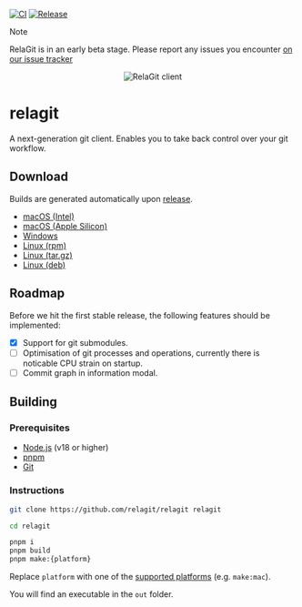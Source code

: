 [![CI](https://github.com/relagit/relagit/actions/workflows/ci.yml/badge.svg)](https://github.com/relagit/relagit/actions/workflows/ci.yml)
[![Release](https://github.com/relagit/relagit/actions/workflows/release.yml/badge.svg)](https://github.com/relagit/relagit/actions/workflows/release.yml)

> [!NOTE]
> RelaGit is in an early beta stage. Please report any issues you encounter [on our issue tracker](https://github.com/relagit/relagit/issues/new)

<div align="center">
	<picture>
	  <source media="(prefers-color-scheme: dark)" srcset="https://rela.dev/assets/projects/client-dark.png">
	  <source media="(prefers-color-scheme: light)" srcset="https://rela.dev/assets/projects/client-light.png">
	  <img alt="RelaGit client" src="https://rela.dev/assets/projects/client-dark.png#">
	</picture>
</div>

# relagit

A next-generation git client. Enables you to take back control over your git workflow.

## Download

Builds are generated automatically upon [release](https://github.com/relagit/relagit/releases).

-   [macOS (Intel)](https://github.com/relagit/relagit/releases/latest/download/RelaGit-mac-x64.dmg)
-   [macOS (Apple Silicon)](https://github.com/relagit/relagit/releases/latest/download/RelaGit-mac-arm64.dmg)
-   [Windows](https://github.com/relagit/relagit/releases/latest/download/RelaGit-win.zip)
-   [Linux (rpm)](https://github.com/relagit/relagit/releases/latest/download/RelaGit-linux.rpm)
-   [Linux (tar.gz)](https://github.com/relagit/relagit/releases/latest/download/RelaGit-linux.tar.gz)
-   [Linux (deb)](https://github.com/relagit/relagit/releases/latest/download/RelaGit-linux.deb)

## Roadmap

Before we hit the first stable release, the following features should be implemented:
- [x] Support for git submodules.
- [ ] Optimisation of git processes and operations, currently there is noticable CPU strain on startup.
- [ ] Commit graph in information modal.

## Building

### Prerequisites

-   [Node.js](https://nodejs.org/en/) (v18 or higher)
-   [pnpm](https://pnpm.io/)
-   [Git](https://git-scm.com/)

### Instructions

```bash
git clone https://github.com/relagit/relagit relagit

cd relagit

pnpm i
pnpm build
pnpm make:{platform}
```

Replace `platform` with one of the [supported platforms](https://github.com/relagit/relagit/blob/main/package.json#L19-L21) (e.g. `make:mac`).

You will find an executable in the `out` folder.
